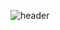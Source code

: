 ![header](https://capsule-render.vercel.app/api?type=transparent&color=auto&height=100&section=header&text=KimJunseo%20&fontSize=70&fontColor=C0C0C0)

